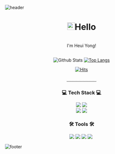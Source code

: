 ![header](https://capsule-render.vercel.app/api?type=waving&&color=gradient&height=100&section=header&fontSize=90)

  <div align = "center">
  
  <h1><img src="https://media.giphy.com/media/hvRJCLFzcasrR4ia7z/giphy.gif" width="25px">Hello</h1><br/>
  I'm Heui Yong!<br/><br/>
  

  ![Github Stats](https://github-readme-stats.vercel.app/api?username=heui-yong&theme=tokyonight&show_icons=true)
  [![Top Langs](https://github-readme-stats.vercel.app/api/top-langs/?username=heui-yong&layout=compact&theme=tokyonight)](https://github.com/anuraghazra/github-readme-stats)

  [![Hits](https://hits.seeyoufarm.com/api/count/incr/badge.svg?url=https%3A%2F%2Fgithub.com%2Fheui-yong&count_bg=%23A4EAF1&title_bg=%23DDE3ED&icon=github.svg&icon_color=%23FFFFFF&title=VISIT&edge_flat=false)](https://hits.seeyoufarm.com)
  
  ﹏﹏﹏﹏﹏﹏﹏  

  <h3>💻 Tech Stack 💻</h3>
  <img src="https://img.shields.io/badge/Kotlin-7F52FF?style=flat-square&logo=Kotlin&logoColor=white"/>
  <img src="https://img.shields.io/badge/Android-34A853?style=flat-square&logo=Android&logoColor=white"/>
  <br>
  <img src="https://img.shields.io/badge/Dart-0175C2?style=flat-square&logo=Dart&logoColor=white"/>
  <img src="https://img.shields.io/badge/Flutter-02569B?style=flat-square&logo=Flutter&logoColor=white"/>
  <br>

  <h3>🛠️ Tools 🛠️</h3>
  <img src="https://img.shields.io/badge/Android Studio-00599C?style=flat&logo=AndroidStudio&logoColor=white"/>
  <img src="https://img.shields.io/badge/Visual Studio Code-DB3552?style=flat-square&logo=visualstudiocode&logoColor=white"/>
  <img src="https://img.shields.io/badge/git-F05032?style=flat&logo=Git&logoColor=white"/>
  <img src="https://img.shields.io/badge/GitHub-333664?style=flat&logo=GitHub&logoColor=white"/></a>&nbsp

</div>

![footer](https://capsule-render.vercel.app/api?type=waving&&color=gradient&height=100&section=footer&fontSize=90)
